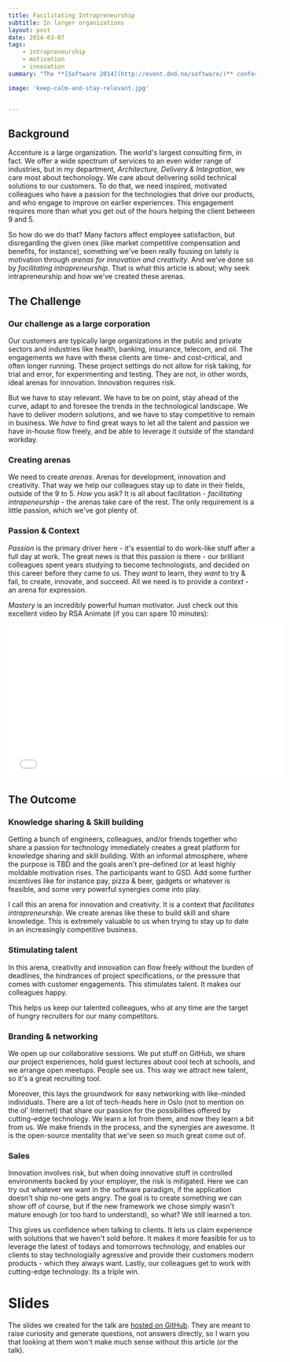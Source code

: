```yaml
---
title: Facilitating Intrapreneurship
subtitle: In larger organizations
layout: post
date: 2014-03-07
tags:
    - intrapreneurship
    - motivation
    - innovation
summary: "The **[Software 2014](http://event.dnd.no/software/)** conference took place in Oslo last week, and I held a talk on the 'Intrapreneurship' track together with my brilliant colleague Ismar Slomic (@islomic). We talked about some things we have done internally at Accenture Norway over the past year to try to create something new and exciting. Let me try to explain what 'Intrapreneurship in practice' means to us, and how it has helped us as a large organization to create new momentum for innovation and learning."

image: 'keep-calm-and-stay-relevant.jpg'


---
```


## Background
Accenture is a large organization. The world's largest consulting firm, in fact. We offer a wide spectrum of services to an even wider range of industries, but in my department, *Architecture, Delivery & Integration*, we care most about techonology. We care about delivering solid technical solutions to our customers. To do that, we need inspired, motivated colleagues who have a passion for the technologies that drive our products, and who engage to improve on earlier experiences. This engagement requires more than what you get out of the hours helping the client between 9 and 5.

So how do we do that? Many factors affect employee satisfaction, but disregarding the given ones (like market competitive compensation and benefits, for instance), something we've been really fousing on lately is motivation through *arenas for innovation and creativity*. And we've done so by *facilitating intrapreneurship*. That is what this article is about; why seek intrapreneurship and how we've created these arenas.

## The Challenge
### Our challenge as a large corporation
Our customers are typically large organizations in the public and private sectors and industries like health, banking, insurance, telecom, and oil. The engagements we have with these clients are time- and cost-critical, and often longer running. These project settings do not allow for risk taking, for trial and error, for experimenting and testing. They are not, in other words, ideal arenas for innovation. Innovation requires risk.

But we have to stay relevant. We have to be on point, stay ahead of the curve, adapt to and foresee the trends in the technological landscape. We have to deliver modern solutions, and we have to stay competitive to remain in business. We *have* to find great ways to let all the  talent and passion we have in-house flow freely, and be able to leverage it outside of the standard workday.

### Creating arenas
We need to create *arenas*. Arenas for development, innovation and creativity. That way we help our colleagues stay up to date in their fields, outside of the 9 to 5. *How* you ask?  It is all about facilitation - *facilitating intrapeneurship* - the arenas take care of the rest. The only requirement is a little passion, which we've got plenty of.

### Passion & Context 
*Passion* is the primary driver here - it's essential to do work-like stuff after a full day at work. The great news is that this passion *is* there - our brilliant colleagues spent years studying to become technologists, and decided on this career before they came to us. They *want* to learn, they *want* to try & fail, to create, innovate, and succeed. All we need is to provide a *context* - an arena for expression.


*Mastery* is an incredibly powerful human motivator. Just check out this excellent video by RSA Animate (if you can spare 10 minutes):

<iframe width="560" height="315" src="//www.youtube.com/embed/u6XAPnuFjJc" frameborder="0" allowfullscreen></iframe>


## The Outcome
### Knowledge sharing & Skill building
Getting a bunch of engineers, colleagues, and/or friends together who share a passion for technology immediately creates a great platform for knowledge sharing and skill building. With an informal atmosphere, where the purpose is TBD and the goals aren't pre-defined (or at least highly moldable motivation rises. The participants want to GSD. Add some further incentives like for instance pay, pizza & beer, gadgets or whatever is feasible, and some very powerful synergies come into play. 

I call this an arena for innovation and creativity. It is a context that *facilitates intrapreneurship*. We create arenas like these to build skill and share knowledge. This is extremely valuable to us when trying to stay up to date in an increasingly competitive business.

### Stimulating talent
In this arena, creativity and innovation can flow freely without the burden of deadlines, the hindrances of project specifications, or the pressure that comes with customer engagements. This stimulates talent. It makes our colleagues happy.

This helps us keep our talented colleagues, who at any time are the target of hungry recruiters for our many competitors.

### Branding & networking
We open up our collaborative sessions. We put stuff on GitHub, we share our project experiences, hold guest lectures about cool tech at schools, and we arrange open meetups. People see us. This way we attract new talent, so it's a great recruiting tool.

Moreover, this lays the groundwork for easy networking with like-minded individuals. There are a lot of tech-heads here in Oslo (not to mention on the ol' Internet) that share our passion for the possibilities offered by cutting-edge technology. We learn a lot from them, and now they learn a bit from us. We make friends in the process, and the synergies are awesome. It is the open-source mentality that we've seen so much great come out of.

### Sales
Innovation involves risk, but when doing innovative stuff in controlled environments backed by your employer, the risk is mitigated. Here we can try out whatever we want in the software paradigm, if the application doesn't ship no-one gets angry. The goal is to create something we can show off of course, but if the new framework we chose simply wasn't mature enough (or too hard to understand), so what? We still learned a ton.

This gives us confidence when talking to clients. It lets us claim experience with solutions that we haven't sold before. It makes it more feasible for us to leverage the latest of todays and tomorrows technology, and enables our clients to stay technologially agressive and provide their customers modern products - which they always want. Lastly, our colleagues get to work with cutting-edge technology. Its a triple win.

# Slides
The slides we created for the talk are [hosted on GitHub](http://acntech.github.io/SW2014-presentation/). They are meant to raise curiosity and generate questions, not answers directly, so I warn you that looking at them won't make much sense without this article (or the talk).




